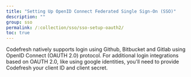 ```yaml
---
title: "Setting Up OpenID Connect Federated Single Sign-On (SSO)"
description: ""
group: sso
permalink: /:collection/sso/sso-setup-oauth2/
toc: true
---
```


  Codefresh natively supports login using Github, Bitbucket and Gitlab using OpenID Connect (OAUTH 2.0) protocol.
  For additional login integrations based on OAUTH 2.0, like using google identities, you'll need to provide Codefresh your client ID and client secret.

  

